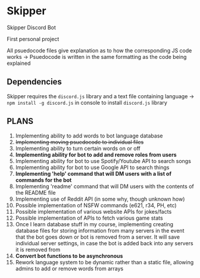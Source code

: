 # Skipper
Skipper Discord Bot

First personal project

All psuedocode files give explanation as to how the corresponding JS code works
	-> Psuedocode is written in the same formatting as the code being explained

## Dependencies
Skipper requires the `discord.js` library and a text file containing language
	-> `npm install -g discord.js` in console to install `discord.js` library

## PLANS
1. Implementing ability to add words to bot language database
2. ~~Implementing moving psuedocode to individual files~~
3. Implementing ability to turn certain words on or off
4. **Implementing ability for bot to add and remove roles from users**
5. Implementing ability for bot to use Spotify/Youtube API to search songs
6. Implementing ability for bot to use Google API to search things
7. **Implementing 'help' command that will DM users with a list of commands for the bot**
8. Implementing 'readme' command that will DM users with the contents of the README file
9. Implementing use of Reddit API (in some why, though unknown how)
10. Possible implementation of NSFW commands (e621, r34, PH, etc)
11. Possible implementation of various website APIs for jokes/facts
12. Possible implementation of APIs to fetch various game stats
13. Once I learn database stuff in my course, implementing creating database files for storing information from many servers in the event that the bot goes down or bot is removed from a server. It will save individual server settings, in case the bot is added back into any servers it is removed from
14. **Convert bot functions to be asynchronous**
15. Rework language system to be dynamic rather than a static file, allowing admins to add or remove words from arrays
